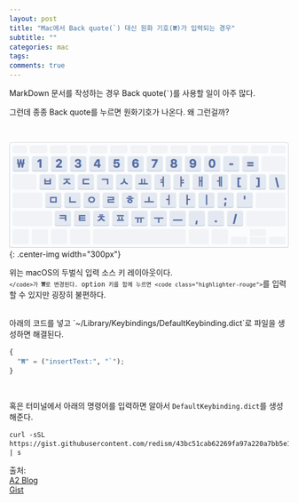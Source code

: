 ```yaml
---
layout: post
title: "Mac에서 Back quote(`) 대신 원화 기호(₩)가 입력되는 경우"
subtitle: ""
categories: mac
tags:
comments: true
---
```


MarkDown 문서를 작성하는 경우 Back quote(<code class="highlighter-rouge">`</code>)를 사용할 일이 아주 많다.

그런데 종종 Back quote를 누르면 원화기호가 나온다. 왜 그런걸까?

<br>

![key-layout-ko](../assets/img/post/mac/backquote/key-layout-ko.png){: .center-img width="300px"}

위는 macOS의 두벌식 입력 소스 키 레이아웃이다.  
<code class="highlighter-rouge">`</code>가 `₩`로 변경된다. `option` 키를 함께 누르면 <code class="highlighter-rouge">`</code>를 입력할 수 있지만 굉장히 불편하다.

<br>
아래의 코드를 넣고 `~/Library/Keybindings/DefaultKeybinding.dict`로 파일을 생성하면 해결된다.

```python
{
  "₩" = ("insertText:", "`");
}
```


<br>

혹은 터미널에서 아래의 명령어를 입력하면 알아서 `DefaultKeybinding.dict`를 생성해준다.

```
curl -sSL https://gist.githubusercontent.com/redism/43bc51cab62269fa97a220a7bb5e1103/raw/0d55b37b60e0e0bd3d0d7f53995de0a722f9820c/kr_won_to_backquote.sh | s
```


출처:  
[A2 Blog](https://ani2life.com/wp/?p=1753)  
[Gist](https://gist.github.com/redism/43bc51cab62269fa97a220a7bb5e1103)
